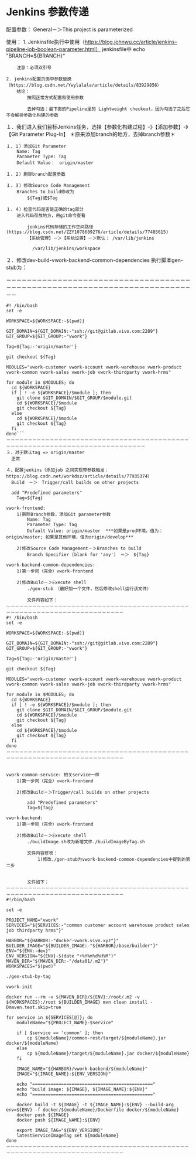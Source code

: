 # Jenkins 参数传递

配置参数：
    General－＞This project is parameterized

使用：
    1. Jenkinsfile执行中使用（https://blog.johnwu.cc/article/jenkins-pipeline-job-boolean-parameter.html）
        jenkinsfile中
            echo "BRANCH=${BRANCH}"

        注意：必须双引号

    2. jenkins配置页面中参数替换（https://blog.csdn.net/Ywylalala/article/details/83929856）
        结论：
            按照正常方式配置和使用参数

            去掉勾选：最下面的Pipeline里的 Lightweight checkout，因为勾选了之后它不会解析参数化构建的参数




１．我们进入我们目标Jenkins任务，选择【参数化构建过程】-》【添加参数】-》【Git Parameter Plug-In】
    ＊原来添加branch的地方，去掉branch参数＊

    １．１）添加Git Parameter
        Name: Tag
        Parameter Type: Tag
        Default Value：　origin/master

    １．２）删除branch配置参数

    １．３）修改Source Code Management
        Branches to build修改为
            ${Tag}或$Tag

    １．４）检查代码是否是正确的tag部分
        进入代码存放地方，用git命令查看
            
            jenkins代码存储的工作空间路径(https://blog.csdn.net/ZZY1078689276/article/details/77485615)
            【系统管理】－＞【系统设置】－＞默认： /var/lib/jenkins

              /var/lib/jenkins/workspace

２．修改dev-build-vwork-backend-common-dependencies
  执行脚本gen-stub为：

－－－－－－－－－－－－－－－－－－－－－－－－－－－－－－－－－－－－－－－－－－－－－－－－－－－－－－－－－－－－－－－－－－－－－－－－－－
```shell
#! /bin/bash
set -e

WORKSPACE=${WORKSPACE:-$(pwd)}

GIT_DOMAIN=${GIT_DOMAIN:-"ssh://git@gitlab.vivo.com:2289"}
GIT_GROUP=${GIT_GROUP:-"vwork"}

Tag=${Tag:-'origin/master'}

git checkout ${Tag}

MODULES="vwork-customer vwork-account vwork-warehouse vwork-product vwork-common vwork-sales vwork-job vwork-thirdparty vwork-hrms"

for module in $MODULES; do
  cd ${WORKSPACE}
  if [ ! -e ${WORKSPACE}/$module ]; then
    git clone $GIT_DOMAIN/$GIT_GROUP/$module.git
    cd ${WORKSPACE}/$module
    git checkout ${Tag}
  else
    cd ${WORKSPACE}/$module
    git checkout ${Tag}
  fi
done```
－－－－－－－－－－－－－－－－－－－－－－－－－－－－－－－－－－－－－－－－－－－－－－－－－－－－－－－－－－－－－－－－－－－－－－－－－－
３．对于默认tag => origin/master
  正常

４．配置jenkins（添加job 之间实现带参数触发：https://blog.csdn.net/workdsz/article/details/77935374）
  Build　－＞　Trigger/call builds on other projects

  add "Predefined parameters"
    Tag=${Tag}

vwork-frontend:
    1)删除Branch参数，添加Git parameter参数
        Name: Tag
        Parameter Type: Tag
        Default Value: origin/master  ***如果是prod环境，值为：origin/master; 如果是其他环境，值为origin/develop***

    2)修改Source Code Management－＞Branches to build
        Branch Specifier (blank for 'any')　＝＞　${Tag}

vwork-backend-common-dependencies:
    1)第一步同（完全）vwork-frontend

    2)修改Build－＞Execute shell
        ./gen-stub　（最好加一个文件，然后修改shell运行该文件）

        文件内容如下：
－－－－－－－－－－－－－－－－－－－－－－－－－－－－－－－－－－－－－－－－－－－－－－－－－－－－－－－－－－－－－－－－－－－－－
#! /bin/bash
set -e

WORKSPACE=${WORKSPACE:-$(pwd)}

GIT_DOMAIN=${GIT_DOMAIN:-"ssh://git@gitlab.vivo.com:2289"}
GIT_GROUP=${GIT_GROUP:-"vwork"}

Tag=${Tag:-'origin/master'}

git checkout ${Tag}

MODULES="vwork-customer vwork-account vwork-warehouse vwork-product vwork-common vwork-sales vwork-job vwork-thirdparty vwork-hrms"

for module in $MODULES; do
  cd ${WORKSPACE}
  if [ ! -e ${WORKSPACE}/$module ]; then
    git clone $GIT_DOMAIN/$GIT_GROUP/$module.git
    cd ${WORKSPACE}/$module
    git checkout ${Tag}
  else
    cd ${WORKSPACE}/$module
    git checkout ${Tag}
  fi
done
－－－－－－－－－－－－－－－－－－－－－－－－－－－－－－－－－－－－－－－－－－－－－－－－－－－－－－－－－－－－－－－－－－－－－


vwork-common-service: 相关service一样
    1)第一步同（完全）vwork-frontend

    2)修改Build－＞Trigger/call builds on other projects

        add "Predefined parameters"
        Tag=${Tag}

vwork-backend:
    1)第一步同（完全）vwork-frontend

    2)修改Build－＞Execute shell
        ./buildImage.sh改为新增文件./buildImageByTag.sh

        文件内容修改：
            1)修改./gen-stub为vwork-backend-common-dependencies中提到的第二步


        文件如下：
－－－－－－－－－－－－－－－－－－－－－－－－－－－－－－－－－－－－－－－－－－－－－－－－－－－－－－－－－－－－－－－－－－－－－
#!/bin/bash

set -e

PROJECT_NAME="vwork"
SERVICES="${SERVICES:-"common customer account warehouse product sales job thirdparty hrms"}"

HARBOR="${HARBOR:-"docker-vwork.vivo.xyz"}"
BUILDER_IMAGE="${BUILDER_IMAGE:-"${HARBOR}/base/builder"}"
ENV="${ENV:-dev}"
ENV_VERSION="${ENV}-$(date "+%Y%m%d%H%M")"
MAVEN_DIR="${MAVEN_DIR:-"/data01/.m2"}"
WORKSPACES="$(pwd)"

./gen-stub-by-tag

vwork-init

docker run --rm -v ${MAVEN_DIR}/${ENV}:/root/.m2 -v ${WORKSPACES}:/root ${BUILDER_IMAGE} mvn clean install -Dmaven.test.skip=true

for service in ${SERVICES[@]}; do
    moduleName="${PROJECT_NAME}-$service"

    if [ $service == 'common' ]; then
        cp ${moduleName}/common-rest/target/${moduleName}.jar docker/${moduleName}
    else
        cp ${moduleName}/target/${moduleName}.jar docker/${moduleName}
    fi

    IMAGE_NAME="${HARBOR}/vwork-backend/${moduleName}"
    IMAGE="${IMAGE_NAME}:${ENV_VERSION}"

    echo "=============================================="
    echo "build image: ${IMAGE}, ${IMAGE_NAME}:${ENV}"
    echo "=============================================="

    docker build -t ${IMAGE} -t ${IMAGE_NAME}:${ENV} --build-arg env=${ENV} -f docker/${moduleName}/Dockerfile docker/${moduleName}
    docker push ${IMAGE}
    docker push ${IMAGE_NAME}:${ENV}

    export IMAGE_TAG="${ENV_VERSION}"
    latestServiceImageTag set ${moduleName}
done
－－－－－－－－－－－－－－－－－－－－－－－－－－－－－－－－－－－－－－－－－－－－－－－－－－－－－－－－－－－－－－－－－－－－－
